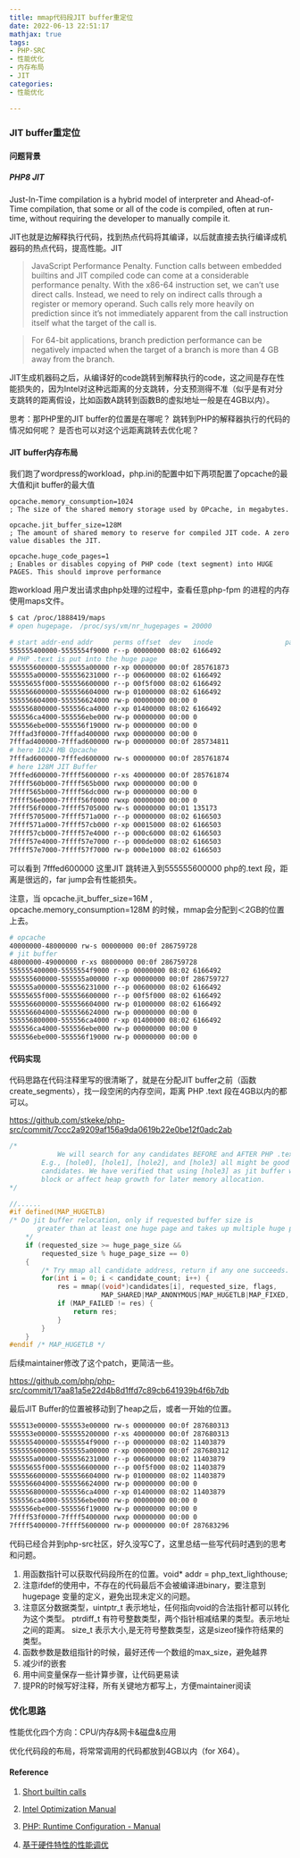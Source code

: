 ```yaml
---
title: mmap代码段JIT buffer重定位
date: 2022-06-13 22:51:17
mathjax: true
tags:
- PHP-SRC
- 性能优化
- 内存布局
- JIT
categories:
- 性能优化

---
```




### JIT buffer重定位

#### 问题背景

##### PHP8 JIT

Just-In-Time compilation is a hybrid model of interpreter and Ahead-of-Time compilation, that some or all of the code is compiled, often at run-time, without requiring the developer to manually compile it. 

JIT也就是边解释执行代码，找到热点代码将其编译，以后就直接去执行编译成机器码的热点代码，提高性能。JIT



> JavaScript Performance Penalty. Function calls between embedded builtins and JIT compiled code can come at a considerable performance penalty. With the x86-64 instruction set,  we can’t use direct calls. Instead, we need to rely on indirect calls through a register or memory operand. Such calls rely more heavily on prediction since it’s not immediately apparent from the call instruction itself what the target of the call is.

> For 64-bit applications, branch prediction performance can be negatively impacted when the target of a branch is more than 4 GB away from the branch.  

JIT生成机器码之后，从编译好的code跳转到解释执行的code，这之间是存在性能损失的，因为Intel对这种远距离的分支跳转，分支预测得不准（似乎是有对分支跳转的距离假设，比如函数A跳转到函数B的虚拟地址一般是在4GB以内）。

思考：那PHP里的JIT buffer的位置是在哪呢？ 跳转到PHP的解释器执行的代码的情况如何呢？ 是否也可以对这个远距离跳转去优化呢？



#### JIT buffer内存布局

我们跑了wordpress的workload，php.ini的配置中如下两项配置了opcache的最大值和jit buffer的最大值

```
opcache.memory_consumption=1024
; The size of the shared memory storage used by OPcache, in megabytes.

opcache.jit_buffer_size=128M
; The amount of shared memory to reserve for compiled JIT code. A zero value disables the JIT.

opcache.huge_code_pages=1
; Enables or disables copying of PHP code (text segment) into HUGE PAGES. This should improve performance
```

跑workload 用户发出请求由php处理的过程中，查看任意php-fpm 的进程的内存使用maps文件。

```bash
$ cat /proc/1888419/maps
# open hugepage， /proc/sys/vm/nr_hugepages = 20000

# start addr-end addr     perms offset  dev   inode                  pathname
555555400000-5555554f9000 r--p 00000000 08:02 6166492                    /opt/pkb/git/hhvm-perf/php-fpm-wp5.8-php8.1.4-jit.bolt
# PHP .text is put into the huge page
555555600000-555555a00000 r-xp 00000000 00:0f 285761873                  /anon_hugepage (deleted)
555555a00000-555556231000 r--p 00600000 08:02 6166492                    /opt/pkb/git/hhvm-perf/php-fpm-wp5.8-php8.1.4-jit.bolt
55555655f000-555556600000 r--p 00f5f000 08:02 6166492                    /opt/pkb/git/hhvm-perf/php-fpm-wp5.8-php8.1.4-jit.bolt
555556600000-555556604000 rw-p 01000000 08:02 6166492                    /opt/pkb/git/hhvm-perf/php-fpm-wp5.8-php8.1.4-jit.bolt
555556604000-555556624000 rw-p 00000000 00:00 0
555556800000-555556ca4000 r-xp 01400000 08:02 6166492                    /opt/pkb/git/hhvm-perf/php-fpm-wp5.8-php8.1.4-jit.bolt
555556ca4000-555556ebe000 rw-p 00000000 00:00 0                          [heap]
555556ebe000-555556f19000 rw-p 00000000 00:00 0                          [heap]
7fffad3f0000-7fffad400000 rwxp 00000000 00:00 0
7fffad400000-7fffad600000 rw-p 00000000 00:0f 285734811                  /anon_hugepage (deleted)
# here 1024 MB Opcache
7fffad600000-7fffed600000 rw-s 00000000 00:0f 285761874                  /anon_hugepage (deleted)
# here 128M JIT Buffer
7fffed600000-7ffff5600000 r-xs 40000000 00:0f 285761874                  /anon_hugepage (deleted)
7ffff560b000-7ffff565b000 rwxp 00000000 00:00 0
7ffff565b000-7ffff56dc000 rw-p 00000000 00:00 0
7ffff56e0000-7ffff56f0000 rwxp 00000000 00:00 0
7ffff56f0000-7ffff5705000 rw-s 00000000 00:01 135173                     /dev/zero (deleted)
7ffff5705000-7ffff571a000 r--p 00000000 08:02 6166503                    /opt/pkb/git/hhvm-perf/opcache-wp5.8-php8.1.4-jit.so
7ffff571a000-7ffff57cb000 r-xp 00015000 08:02 6166503                    /opt/pkb/git/hhvm-perf/opcache-wp5.8-php8.1.4-jit.so
7ffff57cb000-7ffff57e4000 r--p 000c6000 08:02 6166503                    /opt/pkb/git/hhvm-perf/opcache-wp5.8-php8.1.4-jit.so
7ffff57e4000-7ffff57e7000 r--p 000de000 08:02 6166503                    /opt/pkb/git/hhvm-perf/opcache-wp5.8-php8.1.4-jit.so
7ffff57e7000-7ffff57f7000 rw-p 000e1000 08:02 6166503                    /opt/pkb/git/hhvm-perf/opcache-wp5.8-php8.1.4-jit.so
```

可以看到 7fffed600000 这里JIT 跳转进入到555555600000 php的.text 段，距离是很远的，far jump会有性能损失。

注意，当 opcache.jit_buffer_size=16M , opcache.memory_consumption=128M 的时候，mmap会分配到＜2GB的位置上去。

```bash
# opcache
40000000-48000000 rw-s 00000000 00:0f 286759728                          /anon_hugepage (deleted)
# jit buffer
48000000-49000000 r-xs 08000000 00:0f 286759728                          /anon_hugepage (deleted)
555555400000-5555554f9000 r--p 00000000 08:02 6166492                    /opt/pkb/git/hhvm-perf/php-fpm-wp5.8-php8.1.4-jit.bolt
555555600000-555555a00000 r-xp 00000000 00:0f 286759727                  /anon_hugepage (deleted)
555555a00000-555556231000 r--p 00600000 08:02 6166492                    /opt/pkb/git/hhvm-perf/php-fpm-wp5.8-php8.1.4-jit.bolt
55555655f000-555556600000 r--p 00f5f000 08:02 6166492                    /opt/pkb/git/hhvm-perf/php-fpm-wp5.8-php8.1.4-jit.bolt
555556600000-555556604000 rw-p 01000000 08:02 6166492                    /opt/pkb/git/hhvm-perf/php-fpm-wp5.8-php8.1.4-jit.bolt
555556604000-555556624000 rw-p 00000000 00:00 0
555556800000-555556ca4000 r-xp 01400000 08:02 6166492                    /opt/pkb/git/hhvm-perf/php-fpm-wp5.8-php8.1.4-jit.bolt
555556ca4000-555556ebe000 rw-p 00000000 00:00 0                          [heap]
555556ebe000-555556f19000 rw-p 00000000 00:00 0                          [heap]
```

#### **代码实现**

代码思路在代码注释里写的很清晰了，就是在分配JIT buffer之前（函数create_segments），找一段空闲的内存空间，距离 PHP .text 段在4GB以内的都可以。

https://github.com/stkeke/php-src/commit/7ccc2a9209af156a9da0619b22e0be12f0adc2ab

```c
/* 
			We will search for any candidates BEFORE and AFTER PHP .text segment.
        E.g., [hole0], [hole1], [hole2], and [hole3] all might be good
        candidates. We have verified that using [hole3] as jit buffer will not
        block or affect heap growth for later memory allocation.
*/

//......
#if defined(MAP_HUGETLB)
/* Do jit buffer relocation, only if requested buffer size is
       greater than at least one huge page and takes up multiple huge pages.
    */
    if (requested_size >= huge_page_size &&
        requested_size % huge_page_size == 0)
    {
        /* Try mmap all candidate address, return if any one succeeds. */
        for(int i = 0; i < candidate_count; i++) {
            res = mmap((void*)candidates[i], requested_size, flags,
                       MAP_SHARED|MAP_ANONYMOUS|MAP_HUGETLB|MAP_FIXED, fd, 0);
            if (MAP_FAILED != res) {
                return res;
            }
        }
    }
#endif /* MAP_HUGETLB */
```

后续maintainer修改了这个patch，更简洁一些。

https://github.com/php/php-src/commit/17aa81a5e22d4b8d1ffd7c89cb641939b4f6b7db

最后JIT Buffer的位置被移动到了heap之后，或者一开始的位置。

```bash
555513e00000-555553e00000 rw-s 00000000 00:0f 287680313                  /anon_hugepage (deleted)
555553e00000-555555200000 r-xs 40000000 00:0f 287680313                  /anon_hugepage (deleted)
555555400000-5555554f9000 r--p 00000000 08:02 11403879                   /opt/pkb/git/hhvm-perf/php-fpm-wp5.8-php8.1.4-jit.bolt
555555600000-555555a00000 r-xp 00000000 00:0f 287680312                  /anon_hugepage (deleted)
555555a00000-555556231000 r--p 00600000 08:02 11403879                   /opt/pkb/git/hhvm-perf/php-fpm-wp5.8-php8.1.4-jit.bolt
55555655f000-555556600000 r--p 00f5f000 08:02 11403879                   /opt/pkb/git/hhvm-perf/php-fpm-wp5.8-php8.1.4-jit.bolt
555556600000-555556604000 rw-p 01000000 08:02 11403879                   /opt/pkb/git/hhvm-perf/php-fpm-wp5.8-php8.1.4-jit.bolt
555556604000-555556624000 rw-p 00000000 00:00 0
555556800000-555556ca4000 r-xp 01400000 08:02 11403879                   /opt/pkb/git/hhvm-perf/php-fpm-wp5.8-php8.1.4-jit.bolt
555556ca4000-555556ebe000 rw-p 00000000 00:00 0                          [heap]
555556ebe000-555556f19000 rw-p 00000000 00:00 0                          [heap]
7ffff53f0000-7ffff5400000 rwxp 00000000 00:00 0
7ffff5400000-7ffff5600000 rw-p 00000000 00:0f 287683296                  /anon_hugepage (deleted)
```

代码已经合并到php-src社区，好久没写C了，这里总结一些写代码时遇到的思考和问题。

1. 用函数指针可以获取代码段所在的位置。void* addr = php_text_lighthouse;
2. 注意ifdef的使用中，不存在的代码最后不会被编译进binary，要注意到hugepage 变量的定义，避免出现未定义的问题。
3. 注意区分数据类型，uintptr_t 表示地址，任何指向void的合法指针都可以转化为这个类型。 ptrdiff_t 有符号整数类型，两个指针相减结果的类型。表示地址之间的距离。 size_t 表示大小,是无符号整数类型，这是sizeof操作符结果的类型。
4. 函数参数是数组指针的时候，最好还传一个数组的max_size，避免越界
5. 减少if的嵌套
6. 用中间变量保存一些计算步骤，让代码更易读
7. 提PR的时候写好注释，所有关键地方都写上，方便maintainer阅读



### 优化思路

性能优化四个方向：CPU/内存&网卡&磁盘&应用

优化代码段的布局，将常常调用的代码都放到4GB以内（for X64）。



#### Reference

1. [Short builtin calls](https://v8.dev/blog/short-builtin-calls)
2. [Intel Optimization Manual](https://www.intel.com/content/dam/www/public/us/en/documents/manuals/64-ia-32-architectures-optimization-manual.pdf)

3. [PHP: Runtime Configuration - Manual](https://www.php.net/manual/en/opcache.configuration.php#ini.opcache.jit-buffer-size)

4. [基于硬件特性的性能调优](https://bbs.huaweicloud.com/blogs/201857)

